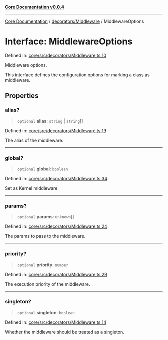 [**Core Documentation v0.0.4**](../../../README.md)

***

[Core Documentation](../../../modules.md) / [decorators/Middleware](../README.md) / MiddlewareOptions

# Interface: MiddlewareOptions

Defined in: [core/src/decorators/Middleware.ts:10](https://github.com/stonemjs/core/blob/d2167ff53d508d3a75c05f0cf962180518d3e061/src/decorators/Middleware.ts#L10)

Middleware options.

This interface defines the configuration options for marking a class as middleware.

## Properties

### alias?

> `optional` **alias**: `string` \| `string`[]

Defined in: [core/src/decorators/Middleware.ts:19](https://github.com/stonemjs/core/blob/d2167ff53d508d3a75c05f0cf962180518d3e061/src/decorators/Middleware.ts#L19)

The alias of the middleware.

***

### global?

> `optional` **global**: `boolean`

Defined in: [core/src/decorators/Middleware.ts:34](https://github.com/stonemjs/core/blob/d2167ff53d508d3a75c05f0cf962180518d3e061/src/decorators/Middleware.ts#L34)

Set as Kernel middleware

***

### params?

> `optional` **params**: `unknown`[]

Defined in: [core/src/decorators/Middleware.ts:24](https://github.com/stonemjs/core/blob/d2167ff53d508d3a75c05f0cf962180518d3e061/src/decorators/Middleware.ts#L24)

The params to pass to the middleware.

***

### priority?

> `optional` **priority**: `number`

Defined in: [core/src/decorators/Middleware.ts:29](https://github.com/stonemjs/core/blob/d2167ff53d508d3a75c05f0cf962180518d3e061/src/decorators/Middleware.ts#L29)

The execution priority of the middleware.

***

### singleton?

> `optional` **singleton**: `boolean`

Defined in: [core/src/decorators/Middleware.ts:14](https://github.com/stonemjs/core/blob/d2167ff53d508d3a75c05f0cf962180518d3e061/src/decorators/Middleware.ts#L14)

Whether the middleware should be treated as a singleton.
